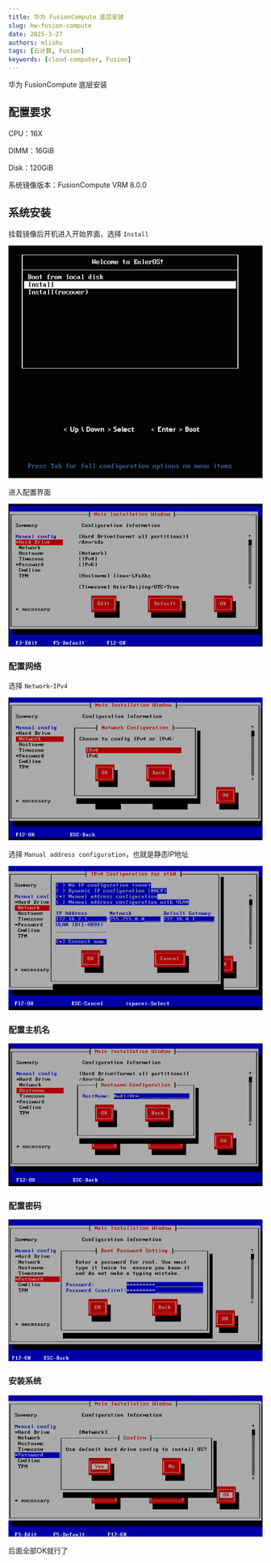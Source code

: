 ```yaml
---
title: 华为 FusionCompute 底层安装
slug: hw-fusion-compute
date: 2025-3-27
authors: mlishu
tags: [云计算, Fusion]
keywords: [cloud-computer, Fusion]
---
```

华为 FusionCompute 底层安装

<!-- truncate -->

## 配置要求

CPU：16X

DIMM：16GiB

Disk：120GiB

系统镜像版本：FusionCompute VRM 8.0.0

## 系统安装

挂载镜像后开机进入开始界面，选择 `Install`

![1743091208200](image/11-Fusion安装Compute底层/1743091208200.png)

进入配置界面

![1743091110743](image/11-Fusion安装Compute底层/1743091110743.png)

### 配置网络

选择 `Network`-`IPv4`

![1743091127951](image/11-Fusion安装Compute底层/1743091127951.png)

选择 `Manual address configuration`，也就是静态IP地址

![1743091308837](image/11-Fusion安装Compute底层/1743091308837.png)

### 配置主机名

![1743091350660](image/11-Fusion安装Compute底层/1743091350660.png)

### 配置密码

![1743091377612](image/11-Fusion安装Compute底层/1743091377612.png)

### 安装系统

![1743091646868](image/11-Fusion安装Compute底层/1743091646868.png)

后面全部OK就行了
